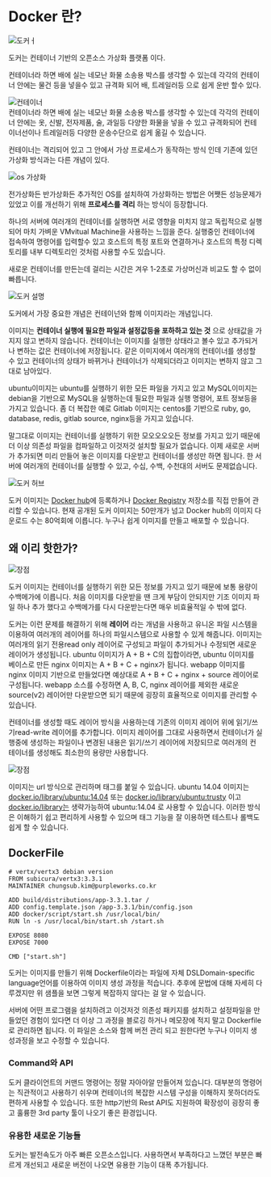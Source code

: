 # Docker 란?
![도커ㅓ](https://d1.awsstatic.com/acs/characters/Logos/Docker-Logo_Horizontel_279x131.b8a5c41e56b77706656d61080f6a0217a3ba356d.png) <br>

도커는 컨테이너 기반의 오픈소스 가상화 플랫폼 이다.

컨테이너라 하면 배에 실는 네모난 화물 소송용 박스를 생각할 수 있는데 각각의 컨테이너 안에는 물건 등을 넣을수 있고 규격화 되어 배, 트레일러등 으로 쉽게 운반 할수 있다.

![컨테이너](https://s3.us-west-2.amazonaws.com/secure.notion-static.com/c550fa3a-a635-432c-b514-68524a366390/Untitled.png?X-Amz-Algorithm=AWS4-HMAC-SHA256&X-Amz-Content-Sha256=UNSIGNED-PAYLOAD&X-Amz-Credential=AKIAT73L2G45EIPT3X45%2F20220124%2Fus-west-2%2Fs3%2Faws4_request&X-Amz-Date=20220124T142023Z&X-Amz-Expires=86400&X-Amz-Signature=35f708679ae2bc35c5805924830bb5a7417a49a993d84d4c5639c3b7155283f7&X-Amz-SignedHeaders=host&response-content-disposition=filename%20%3D%22Untitled.png%22&x-id=GetObject) <br>
컨테이너라 하면 배에 실는 네모난 화물 소송용 박스를 생각할 수 있는데 각각의 컨테이너 안에는 옷, 신발, 전자제품, 술, 과일등 다양한 화물을 넣을 수 있고 규격화되어 컨테이너선이나 트레일러등 다양한 운송수단으로 쉽게 옮길 수 있습니다.

컨테이너는 격리되어 있고 그 안에서 가상 프로세스가 동작하는 방식 인데 기존에 있던 가상화 방식과는 다른 개념이 있다.

![os 가상화](https://s3.us-west-2.amazonaws.com/secure.notion-static.com/45a49c0e-8bc4-451d-8f11-d5773687ce68/Untitled.png?X-Amz-Algorithm=AWS4-HMAC-SHA256&X-Amz-Content-Sha256=UNSIGNED-PAYLOAD&X-Amz-Credential=AKIAT73L2G45EIPT3X45%2F20220124%2Fus-west-2%2Fs3%2Faws4_request&X-Amz-Date=20220124T142421Z&X-Amz-Expires=86400&X-Amz-Signature=9d2cccc2f4a182efb6a01fabb9d67150986486ab0f58f726893311dd419e25de&X-Amz-SignedHeaders=host&response-content-disposition=filename%20%3D%22Untitled.png%22&x-id=GetObject) <br>

전가상화든 반가상화든 추가적인 OS를 설치하여 가상화하는 방법은 어쨋든 성능문제가 있었고 이를 개선하기 위해 **프로세스를 격리** 하는 방식이 등장합니다.

하나의 서버에 여러개의 컨테이너를 실행하면 서로 영향을 미치지 않고 독립적으로 실행되어 마치 가벼운 VMvitual Machine을 사용하는 느낌을 준다.  실행중인 컨테이너에 접속하여 명령어를 입력할수 있고 호스트의 특정 포트와 연결하거나 호스트의 특정 디렉토리를 내부 디렉토리인 것처럼 사용할 수도 있습니다.

새로운 컨테이너를 만든는데 걸리는 시간은 겨우 1-2초로 가상머신과 비교도 할 수 없이 빠릅니다.

![도커 설명](https://s3.us-west-2.amazonaws.com/secure.notion-static.com/06fea57b-0573-40ff-a2e1-337f7221acea/Untitled.png?X-Amz-Algorithm=AWS4-HMAC-SHA256&X-Amz-Content-Sha256=UNSIGNED-PAYLOAD&X-Amz-Credential=AKIAT73L2G45EIPT3X45%2F20220124%2Fus-west-2%2Fs3%2Faws4_request&X-Amz-Date=20220124T142509Z&X-Amz-Expires=86400&X-Amz-Signature=a91343d14af073b95d717de053bf1dc765081fe3d84e2b0013068934dac7272e&X-Amz-SignedHeaders=host&response-content-disposition=filename%20%3D%22Untitled.png%22&x-id=GetObject)

도커에서 가장 중요한 개념은 컨테이넌와 함께 이미지라는 개념입니다.

이미지는 **컨테이너 실행에 필요한 파일과 설정값등을 포하하고 있는 것** 으로 상태값을 가지지 않고 변하지 않습니다. 컨테이너는 이미지를 실행한 상태라고 볼수 있고 추가되거나 변하는 값은 컨테이너에 저장됩니다. 같은 이미지에서 여러개의 컨테이너를 생성할 수 있고 컨테이너의 상태가 바뀌거나 컨테이너가 삭제되더라고 이미지는 변하지 않고 그대로 남아있다.

ubuntu이미지는 ubuntu를 실행하기 위한 모든 파일을 가지고 있고 MySQL이미지는 debian을 기반으로 MySQL을 실행하는데 필요한 파일과 실행 명령어, 포트 정보등을 가지고 있습니다. 좀 더 복잡한 예로 Gitlab 이미지는 centos를 기반으로 ruby, go, database, redis, gitlab source, nginx등을 가지고 있습니다.

말그대로 이미지는 컨테이너를 실행하기 위한 모오오오오든 정보를 가지고 있기 때문에 더 이상 의존성 파일을 컴파일하고 이것저것 설치할 필요가 없습니다. 이제 새로운 서버가 추가되면 미리 만들어 놓은 이미지를 다운받고 컨테이너를 생성만 하면 됩니다. 한 서버에 여러개의 컨테이너를 실행할 수 있고, 수십, 수백, 수천대의 서버도 문제없습니다.

![도커 허브](https://s3.us-west-2.amazonaws.com/secure.notion-static.com/4606cb53-e7c1-47bd-9fc9-45e498e29aa5/Untitled.png?X-Amz-Algorithm=AWS4-HMAC-SHA256&X-Amz-Content-Sha256=UNSIGNED-PAYLOAD&X-Amz-Credential=AKIAT73L2G45EIPT3X45%2F20220124%2Fus-west-2%2Fs3%2Faws4_request&X-Amz-Date=20220124T142515Z&X-Amz-Expires=86400&X-Amz-Signature=0cf37e3ccc6291cd403571de0a874c6295a5b13f289f89fdf80b95114f55c67f&X-Amz-SignedHeaders=host&response-content-disposition=filename%20%3D%22Untitled.png%22&x-id=GetObject)

도커 이미지는 [Docker hub](https://hub.docker.com/)에 등록하거나 [Docker Registry](https://docs.docker.com/registry/) 저장소를 직접 만들어 관리할 수 있습니다. 현재 공개된 도커 이미지는 50만개가 넘고 Docker hub의 이미지 다운로드 수는 80억회에 이릅니다. 누구나 쉽게 이미지를 만들고 배포할 수 있습니다.

## 왜 이리 핫한가?

![장점](https://s3.us-west-2.amazonaws.com/secure.notion-static.com/41b426e4-88ad-4857-b4bc-72e185e4279b/Untitled.png?X-Amz-Algorithm=AWS4-HMAC-SHA256&X-Amz-Content-Sha256=UNSIGNED-PAYLOAD&X-Amz-Credential=AKIAT73L2G45EIPT3X45%2F20220124%2Fus-west-2%2Fs3%2Faws4_request&X-Amz-Date=20220124T142518Z&X-Amz-Expires=86400&X-Amz-Signature=e7c710780e12931b82d01a934638fa4fdf546c399c93be1372df54ffe3c3df2c&X-Amz-SignedHeaders=host&response-content-disposition=filename%20%3D%22Untitled.png%22&x-id=GetObject)

도커 이미지는 컨테이너를 실행하기 위한 모든 정보를 가지고 있기 때문에 보통 용량이 수백메가에 이릅니다. 처음 이미지를 다운받을 땐 크게 부담이 안되지만 기조 이미지 파일 하나 추가 했다고 수백메가를 다시 다운받는다면 매우 비효율적일 수 밖에 없다.

도커는 이런 문제를 해결하기 위해 **레이어** 라는 개념을 사용하고 유니온 파일 시스템을 이용하여 여러개의 레이어를 하나의 파일시스템으로 사용할 수 있게 해줍니다. 이미지는 여러개의 읽기 전용read only 레이어로 구성되고 파일이 추가되거나 수정되면 새로운 레이어가 생성됩니다. ubuntu 이미지가 A + B + C의 집합이라면, ubuntu 이미지를 베이스로 만든 nginx 이미지는 A + B + C + nginx가 됩니다. webapp 이미지를 nginx 이미지 기반으로 만들었다면 예상대로 A + B + C + nginx + source 레이어로 구성됩니다. webapp 소스를 수정하면 A, B, C, nginx 레이어를 제외한 새로운 source(v2) 레이어만 다운받으면 되기 때문에 굉장히 효율적으로 이미지를 관리할 수 있습니다.

컨테이너를 생성할 때도 레이어 방식을 사용하는데 기존의 이미지 레이어 위에 읽기/쓰기read-write 레이어를 추가합니다. 이미지 레이어를 그대로 사용하면서 컨테이너가 실행중에 생성하는 파일이나 변경된 내용은 읽기/쓰기 레이어에 저장되므로 여러개의 컨테이너를 생성해도 최소한의 용량만 사용합니다.

![장점](https://s3.us-west-2.amazonaws.com/secure.notion-static.com/6a38f2ee-04ef-4c39-b4be-db4ddfc27aab/Untitled.png?X-Amz-Algorithm=AWS4-HMAC-SHA256&X-Amz-Content-Sha256=UNSIGNED-PAYLOAD&X-Amz-Credential=AKIAT73L2G45EIPT3X45%2F20220124%2Fus-west-2%2Fs3%2Faws4_request&X-Amz-Date=20220124T142521Z&X-Amz-Expires=86400&X-Amz-Signature=2dac8ea831a7ace063385ee64092eb01b244ca233831e3777e1133e1ccc86a5d&X-Amz-SignedHeaders=host&response-content-disposition=filename%20%3D%22Untitled.png%22&x-id=GetObject)

이미지는 url 방식으로 관리하며 태그를 붙일 수 있습니다. ubuntu 14.04 이미지는 [docker.io/library/ubuntu:14.04](http://docker.io/library/ubuntu:14.04) 또는 [docker.io/library/ubuntu:trusty](http://docker.io/library/ubuntu:trusty) 이고 [docker.io/library는](http://docker.io/library%EB%8A%94) 생략가능하여 ubuntu:14.04 로 사용할 수 있습니다. 이러한 방식은 이해하기 쉽고 편리하게 사용할 수 있으며 태그 기능을 잘 이용하면 테스트나 롤백도 쉽게 할 수 있습니다.

## DockerFile

```docker
# vertx/vertx3 debian version
FROM subicura/vertx3:3.3.1
MAINTAINER chungsub.kim@purpleworks.co.kr

ADD build/distributions/app-3.3.1.tar /
ADD config.template.json /app-3.3.1/bin/config.json
ADD docker/script/start.sh /usr/local/bin/
RUN ln -s /usr/local/bin/start.sh /start.sh

EXPOSE 8080
EXPOSE 7000

CMD ["start.sh"]
```

도커는 이미지를 만들기 위해 Dockerfile이라는 파일에 자체 DSLDomain-specific language언어를 이용하여 이미지 생성 과정을 적습니다. 추후에 문법에 대해 자세히 다루겠지만 위 샘플을 보면 그렇게 복잡하지 않다는 걸 알 수 있습니다.

서버에 어떤 프로그램을 설치하려고 이것저것 의존성 패키지를 설치하고 설정파일을 만들었던 경험이 있다면 더 이상 그 과정을 블로깅 하거나 메모장에 적지 말고 Dockerfile로 관리하면 됩니다. 이 파일은 소스와 함께 버전 관리 되고 원한다면 누구나 이미지 생성과정을 보고 수정할 수 있습니다.

### Command와 API

도커 클라이언트의 커맨드 명령어는 정말 자아아알 만들어져 있습니다. 대부분의 명령어는 직관적이고 사용하기 쉬우며 컨테이너의 복잡한 시스템 구성을 이해하지 못하더라도 편하게 사용할 수 있습니다. 또한 http기반의 Rest API도 지원하여 확장성이 굉장히 좋고 훌륭한 3rd party 툴이 나오기 좋은 환경입니다.

### 유용한 새로운 기능들

도커는 발전속도가 아주 빠른 오픈소스입니다. 사용하면서 부족하다고 느꼈던 부분은 빠르게 개선되고 새로운 버전이 나오면 유용한 기능이 대폭 추가됩니다.